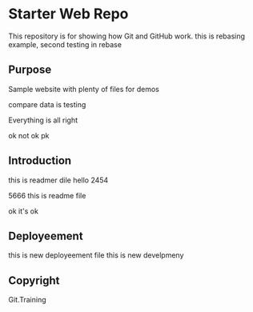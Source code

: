 # Starter Web Repo

This repository is for showing how Git and GitHub work. this is rebasing example,
second testing in rebase

## Purpose

Sample website with plenty of files for demos

compare data is testing

Everything is all right

ok not
ok
pk

## Introduction

this is readmer dile
hello
2454

5666
this is readme file

ok it's ok

## Deployeement
this is new deployeement file 
this is new develpmeny

## Copyright

Git.Training
